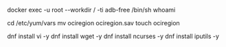 docker exec -u root --workdir / -ti adb-free /bin/sh
whoami

cd /etc/yum/vars
mv ociregion ociregion.sav
touch ociregion

dnf install vi -y
dnf install wget -y
dnf install ncurses -y
dnf install iputils -y
